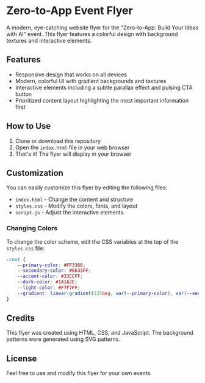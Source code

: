 # Zero-to-App Event Flyer

A modern, eye-catching website flyer for the "Zero-to-App: Build Your Ideas with AI" event. This flyer features a colorful design with background textures and interactive elements.

## Features

- Responsive design that works on all devices
- Modern, colorful UI with gradient backgrounds and textures
- Interactive elements including a subtle parallax effect and pulsing CTA button
- Prioritized content layout highlighting the most important information first

## How to Use

1. Clone or download this repository
2. Open the `index.html` file in your web browser
3. That's it! The flyer will display in your browser

## Customization

You can easily customize this flyer by editing the following files:

- `index.html` - Change the content and structure
- `styles.css` - Modify the colors, fonts, and layout
- `script.js` - Adjust the interactive elements

### Changing Colors

To change the color scheme, edit the CSS variables at the top of the `styles.css` file:

```css
:root {
    --primary-color: #FF3366;
    --secondary-color: #6633FF;
    --accent-color: #33CCFF;
    --dark-color: #1A1A2E;
    --light-color: #F7F7FF;
    --gradient: linear-gradient(135deg, var(--primary-color), var(--secondary-color));
}
```

## Credits

This flyer was created using HTML, CSS, and JavaScript. The background patterns were generated using SVG patterns.

## License

Feel free to use and modify this flyer for your own events. 